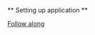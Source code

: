 ** Setting up application **

[Follow along ](https://learn.microsoft.com/en-us/entra/identity-platform/tutorial-single-page-apps-angular-prepare-app?tabs=workforce-tenant)